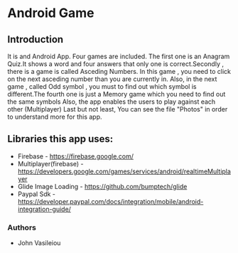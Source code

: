 # Android Game

## Introduction
It is and Android App. Four games are included. The first one is an Anagram Quiz.It shows a word and four answers that only one is correct.Secondly , there is a game is called Asceding Numbers. In this game , you need to click on the next asceding number than you are currently in. Also, in the next game , called Odd symbol , you must to find out which symbol is different.The fourth one is just a Memory game which you need to find out the same symbols
Also, the app enables the users to play against each other (Multiplayer)
Last but not least, You can see the file "Photos" in order to understand more for this app.


## Libraries this app uses:
+ Firebase - https://firebase.google.com/
+ Multiplayer(firebase) - https://developers.google.com/games/services/android/realtimeMultiplayer
+ Glide Image Loading - https://github.com/bumptech/glide
+ Paypal Sdk - https://developer.paypal.com/docs/integration/mobile/android-integration-guide/


### Authors

- John Vasileiou



